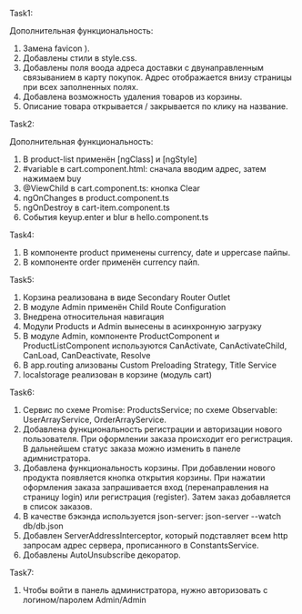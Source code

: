 Task1:

Дополнительная функциональность:

1. Замена favicon ).
2. Добавлены стили в style.css.
3. Добавлены поля воода адреса доставки с двунаправленным связыванием в карту покупок. Адрес отображается внизу страницы при всех заполненных полях.
4. Добавлена возможность удаления товаров из корзины.
5. Описание товара открывается / закрывается по клику на название.



Task2:

Дополнительная функциональность:

1. В product-list применён [ngClass] и [ngStyle]
2. #variable в cart.component.html: сначала вводим адрес, затем нажимаем buy
3. @ViewChild в cart.component.ts: кнопка Clear
4. ngOnChanges в product.component.ts
5. ngOnDestroy в cart-item.component.ts
6. События keyup.enter и blur в hello.component.ts



Task4:

1. В компоненте product применены currency, date и uppercase пайпы.
2. В компоненте order применён currency пайп.



Task5:

1. Корзина реализована в виде Secondary Router Outlet
2. В модуле Admin применён Child Route Configuration
3. Внедрена относительная навигация
4. Модули Products и Admin вынесены в асинхронную загрузку
5. В модуле Admin, компоненте ProductComponent и ProductListComponent используются CanActivate, CanActivateChild, CanLoad, CanDeactivate, Resolve
6. В app.routing ализованы Custom Preloading Strategy, Title Service
7. localstorage реализован в корзине (модуль cart)



Task6:

1. Сервис по схеме Promise: ProductsService; по схеме Observable: UserArrayService, OrderArrayService.
2. Добавлена функциональность регистрации и авторизации нового пользователя. При оформлении заказа происходит его регистрация.
   В дальнейшем статус заказа можно изменить в панеле адимнистратора.
3. Добавлена функциональность корзины. При добавлении нового продукта появляется кнопка открытия корзины. При нажатии оформления заказа
   запрашивается вход (перенаправления на страницу login) или регистрация (register). Затем заказ добавляется в список заказов.
4. В качестве бэкэнда используется json-server: json-server --watch db/db.json
5. Добавлен ServerAddressInterceptor, который подставляет всем http запросам адрес сервера, прописанного в ConstantsService.
6. Добавлены AutoUnsubscribe декоратор.



Task7:

1. Чтобы войти в панель администратора, нужно авторизовать с логином/паролем Admin/Admin